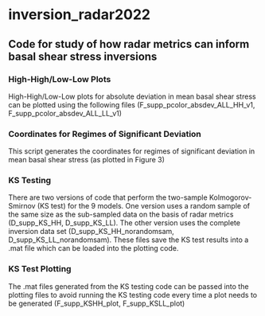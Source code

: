 # inversion_radar2022
## Code for study of how radar metrics can inform basal shear stress inversions

### High-High/Low-Low Plots
High-High/Low-Low plots for absolute deviation in mean basal shear stress can be plotted using
the following files (F_supp_pcolor_absdev_ALL_HH_v1, F_supp_pcolor_absdev_ALL_LL_v1)

### Coordinates for Regimes of Significant Deviation
This script generates the coordinates for regimes of significant deviation in mean basal 
shear stress (as plotted in Figure 3)

### KS Testing
There are two versions of code that perform the two-sample Kolmogorov-Smirnov
 (KS test) for the 9 models. One version uses a random sample of the same size as the sub-sampled
data on the basis of radar metrics (D_supp_KS_HH, D_supp_KS_LL). The other version uses the complete 
inversion data set (D_supp_KS_HH_norandomsam, D_supp_KS_LL_norandomsam). These files save the KS test 
results into a .mat file which can be loaded into the plotting code.

### KS Test Plotting
The .mat files generated from the KS testing code can be passed into the plotting files to avoid
running the KS testing code every time a plot needs to be generated (F_supp_KSHH_plot, F_supp_KSLL_plot)


